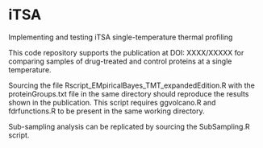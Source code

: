 # iTSA
Implementing and testing iTSA single-temperature thermal profiling

This code repository supports the publication at DOI: XXXX/XXXXX for comparing samples of drug-treated and control proteins at a single temperature.

Sourcing the file Rscript_EMpiricalBayes_TMT_expandedEdition.R with the proteinGroups.txt file in the same directory should reproduce the results shown in the publication. This script requires ggvolcano.R and fdrfunctions.R to be present in the same working directory. 

Sub-sampling analysis can be replicated by sourcing the SubSampling.R script.
